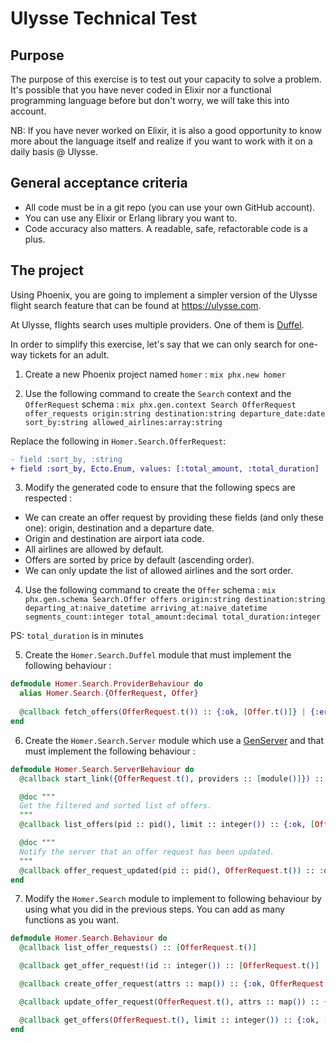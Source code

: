# Ulysse Technical Test

## Purpose
The purpose of this exercise is to test out your capacity to solve a problem. It's possible that you have never coded in Elixir nor a functional programming language before but don't worry, we will take this into account.

NB: If you have never worked on Elixir, it is also a good opportunity to know more about the language itself and realize if you want to work with it on a daily basis @ Ulysse.

## General acceptance criteria
- All code must be in a git repo (you can use your own GitHub account).
- You can use any Elixir or Erlang library you want to.
- Code accuracy also matters. A readable, safe, refactorable code is a plus.

## The project
Using Phoenix, you are going to implement a simpler version of the Ulysse flight search feature that can be found at https://ulysse.com.

At Ulysse, flights search uses multiple providers. One of them is [Duffel](https://duffel.com). 

In order to simplify this exercise, let's say that we can only search for one-way tickets for an adult.

1. Create a new Phoenix project named `homer` :
`mix phx.new homer`

2. Use the following command to create the `Search` context and the `OfferRequest` schema : 
`mix phx.gen.context Search OfferRequest offer_requests origin:string destination:string departure_date:date sort_by:string allowed_airlines:array:string`

Replace the following in `Homer.Search.OfferRequest`:
```diff
- field :sort_by, :string
+ field :sort_by, Ecto.Enum, values: [:total_amount, :total_duration]
```

3. Modify the generated code to ensure that the following specs are respected :
- We can create an offer request by providing these fields (and only these one): origin, destination and a departure date.
- Origin and destination are airport iata code.
- All airlines are allowed by default.
- Offers are sorted by price by default (ascending order).
- We can only update the list of allowed airlines and the sort order.

4. Use the following command to create the `Offer` schema : `mix phx.gen.schema Search.Offer offers origin:string destination:string departing_at:naive_datetime arriving_at:naive_datetime segments_count:integer total_amount:decimal total_duration:integer`

PS: `total_duration` is in minutes

5. Create the `Homer.Search.Duffel` module that must implement the following behaviour :
```elixir
defmodule Homer.Search.ProviderBehaviour do
  alias Homer.Search.{OfferRequest, Offer}
  
  @callback fetch_offers(OfferRequest.t()) :: {:ok, [Offer.t()]} | {:error, any()}
end
```

6. Create the `Homer.Search.Server` module which use a [GenServer](https://hexdocs.pm/elixir/1.12/GenServer.html) and that must implement the following behaviour :
```elixir
defmodule Homer.Search.ServerBehaviour do
  @callback start_link({OfferRequest.t(), providers :: [module()]}) :: {:ok, pid()} | {:error, any()}

  @doc """
  Get the filtered and sorted list of offers.
  """
  @callback list_offers(pid :: pid(), limit :: integer()) :: {:ok, [Offer.t()]} | {:error, any()}

  @doc """
  Notify the server that an offer request has been updated.
  """
  @callback offer_request_updated(pid :: pid(), OfferRequest.t()) :: :ok
end
```

7. Modify the `Homer.Search` module to implement to following behaviour by using what you did in the previous steps. You can add as many functions as you want.
```elixir
defmodule Homer.Search.Behaviour do
  @callback list_offer_requests() :: [OfferRequest.t()]

  @callback get_offer_request!(id :: integer()) :: [OfferRequest.t()]

  @callback create_offer_request(attrs :: map()) :: {:ok, OfferRequest.t()} | {:error, any()}

  @callback update_offer_request(OfferRequest.t(), attrs :: map()) :: {:ok, OfferRequest.t()} | {:error, any()}

  @callback get_offers(OfferRequest.t(), limit :: integer()) :: {:ok, [Offer.t()]} | {:error, any()}
end
```
